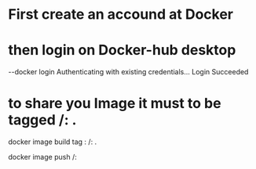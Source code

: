 # First create an accound at Docker 
# then login on Docker-hub desktop 
--docker login       Authenticating with existing credentials...    Login Succeeded

# to share you Image it must to be tagged  <docker hub username>/<image name>:<image tag> .
docker image build tag <reponame>:<image tag> <username>/<repo name>:<image tag> . 

docker image push <username>/<image repository>:<image tag>
